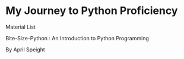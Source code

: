 # My Journey to Python Proficiency

Material List

Bite-Size-Python : An Introduction to Python Programming

By April Speight
